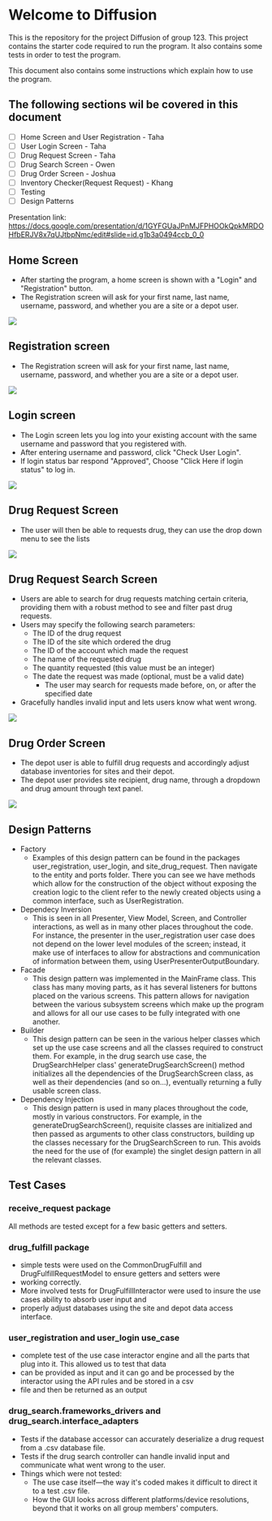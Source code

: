 # Welcome to Diffusion

This is the repository for the project Diffusion of group 123. This project contains the starter code required to run
the program. It also contains some tests in order to test the program.

This document also contains some instructions which explain how to use the program.

## The following sections wil be covered in this document
- [ ] Home Screen and User Registration - Taha
- [ ] User Login Screen - Taha
- [ ] Drug Request Screen - Taha
- [ ] Drug Search Screen - Owen
- [ ] Drug Order Screen  - Joshua
- [ ] Inventory Checker(Request Request) - Khang
- [ ] Testing 
- [ ] Design Patterns

Presentation link: https://docs.google.com/presentation/d/1GYFGUaJPnMJFPHOOkQpkMRDOHfbERJV8x7qUJtbpNmc/edit#slide=id.g1b3a0494ccb_0_0

## Home Screen

* After starting the program, a home screen is shown with a "Login" and "Registration" button.
* The Registration screen will ask for your first name, last name, username, password, and whether you are a site or a 
depot user.

![](project_images/home_screen.png)

## Registration screen

* The Registration screen will ask for your first name, last name, username, password, and whether you are a site or a 
depot user.

![](project_images/user_registration_screen.png)

## Login screen

* The Login screen lets you log into your existing account with the same username and password that you registered with.
* After entering username and password, click "Check User Login".
* If login status bar respond "Approved", Choose "Click Here if login status" to log in.

![](project_images/user_login_success.png)


## Drug Request Screen

* The user will then be able to requests drug, they can use the drop down menu to see the lists

![](project_images/drug_request_screen.png)


## Drug Request Search Screen

* Users are able to search for drug requests matching certain criteria, providing them with a robust method to see and filter past drug requests.
* Users may specify the following search parameters:
  * The ID of the drug request
  * The ID of the site which ordered the drug
  * The ID of the account which made the request
  * The name of the requested drug
  * The quantity requested (this value must be an integer)
  * The date the request was made (optional, must be a valid date)
    * The user may search for requests made before, on, or after the specified date
* Gracefully handles invalid input and lets users know what went wrong.

![](project_images/drug_search_screen.png)


## Drug Order Screen

* The depot user is able to fulfill drug requests and accordingly adjust database inventories for sites and their depot.
* The depot user provides site recipient, drug name, through a dropdown and drug amount through text panel.

![](project_images/drug_order_screen.png)



## Design Patterns
* Factory
  * Examples of this design pattern can be found in the packages user_registration, user_login, and site_drug_request. Then navigate to the entity and ports folder. There you can see we have methods which allow for the construction of the object without exposing the creation logic to the client refer to the newly created objects using a common interface, such as UserRegistration.
* Dependecy Inversion
  * This is seen in all Presenter, View Model, Screen, and Controller interactions, as well as in many other places throughout the code. For instance, the presenter in the user_registration user case does not depend on the lower level modules of the screen; instead, it make use of interfaces to allow for abstractions and communication of information between them, using UserPresenterOutputBoundary.
* Facade 
  * This design pattern was implemented in the MainFrame class. This class has many moving parts, as it has several listeners for buttons placed on the various screens. This pattern allows for navigation between the various subsystem screens which make up the program and allows for all our use cases to be fully integrated with one another.
* Builder
  * This design pattern can be seen in the various helper classes which set up the use case screens and all the classes required to construct them. For example, in the drug search use case, the DrugSearchHelper class' generateDrugSearchScreen() method initializes all the dependencies of the DrugSearchScreen class, as well as their dependencies (and so on...), eventually returning a fully usable screen class.
* Dependency Injection
  * This design pattern is used in many places throughout the code, mostly in various constructors. For example, in the generateDrugSearchScreen(), requisite classes are initialized and then passed as arguments to other class constructors, building up the classes necessary for the DrugSearchScreen to run. This avoids the need for the use of (for example) the singlet design pattern in all the relevant classes.



## Test Cases

### receive_request package
All methods are tested except for a few basic getters and setters.

### drug_fulfill package
* simple tests were used on the CommonDrugFulfill and DrugFulfillRequestModel to ensure getters and setters were
* working correctly.
* More involved tests for DrugFulfillInteractor were used to insure the use cases ability to absorb user input and
* properly adjust databases using the site and depot data access interface.

### user_registration and user_login use_case
* complete test of the use case interactor engine and all the parts that plug into it. This allowed us to test that data
* can be provided as input and it can go and be processed by the interactor using the API rules and be stored in a csv 
* file and then be returned as an output

### drug_search.frameworks_drivers and drug_search.interface_adapters
* Tests if the database accessor can accurately deserialize a drug request from a .csv database file.
* Tests if the drug search controller can handle invalid input and communicate what went wrong to the user.
* Things which were not tested:
  * The use case itself—the way it's coded makes it difficult to direct it to a test .csv file.
  * How the GUI looks across different platforms/device resolutions, beyond that it works on all group members' computers.
